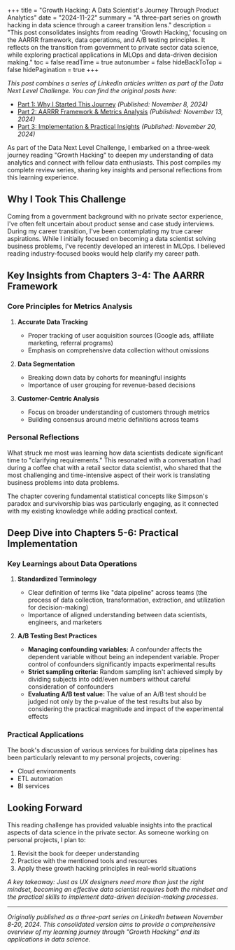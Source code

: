 +++
title = "Growth Hacking: A Data Scientist's Journey Through Product Analytics"
date = "2024-11-22"
summary = "A three-part series on growth hacking in data science through a career transition lens."
description = "This post consolidates insights from reading 'Growth Hacking,' focusing on the AARRR framework, data operations, and A/B testing principles. It reflects on the transition from government to private sector data science, while exploring practical applications in MLOps and data-driven decision making."
toc = false
readTime = true
autonumber = false
hideBackToTop = false
hidePagination = true
+++

*This post combines a series of LinkedIn articles written as part of the Data Next Level Challenge. You can find the original posts here:*
- [Part 1: Why I Started This Journey](https://www.linkedin.com/posts/kwonnayeon_qzustwtpsreesjm-qzustwtpsqofswmtxurwarsotroreitfm-activity-7260552510774419456-vdmR?utm_source=share&utm_medium=member_desktop) *(Published: November 8, 2024)*
- [Part 2: AARRR Framework & Metrics Analysis](https://www.linkedin.com/posts/kwonnayeon_qzustwtpsreesjm-qzustwtpsqofswmtxurwarsotroreitfm-activity-7262378836338593792-1lN9?utm_source=share&utm_medium=member_desktop) *(Published: November 13, 2024)*
- [Part 3: Implementation & Practical Insights](https://www.linkedin.com/posts/kwonnayeon_qzustwtpsreesjm-qzustwtpsqofswmtxurwarsotroreitfm-activity-7264929548645875712-ZG8y?utm_source=share&utm_medium=member_desktop) *(Published: November 20, 2024)*

As part of the Data Next Level Challenge, I embarked on a three-week journey reading "Growth Hacking" to deepen my understanding of data analytics and connect with fellow data enthusiasts. This post compiles my complete review series, sharing key insights and personal reflections from this learning experience.

## Why I Took This Challenge

Coming from a government background with no private sector experience, I've often felt uncertain about product sense and case study interviews. During my career transition, I've been contemplating my true career aspirations. While I initially focused on becoming a data scientist solving business problems, I've recently developed an interest in MLOps. I believed reading industry-focused books would help clarify my career path.

## Key Insights from Chapters 3-4: The AARRR Framework

### Core Principles for Metrics Analysis
1. **Accurate Data Tracking**
   - Proper tracking of user acquisition sources (Google ads, affiliate marketing, referral programs)
   - Emphasis on comprehensive data collection without omissions

2. **Data Segmentation**
   - Breaking down data by cohorts for meaningful insights
   - Importance of user grouping for revenue-based decisions

3. **Customer-Centric Analysis**
   - Focus on broader understanding of customers through metrics
   - Building consensus around metric definitions across teams

### Personal Reflections
What struck me most was learning how data scientists dedicate significant time to "clarifying requirements." This resonated with a conversation I had during a coffee chat with a retail sector data scientist, who shared that the most challenging and time-intensive aspect of their work is translating business problems into data problems.

The chapter covering fundamental statistical concepts like Simpson's paradox and survivorship bias was particularly engaging, as it connected with my existing knowledge while adding practical context.

## Deep Dive into Chapters 5-6: Practical Implementation

### Key Learnings about Data Operations
1. **Standardized Terminology**
   - Clear definition of terms like "data pipeline" across teams (the process of data collection, transformation, extraction, and utilization for decision-making)
   - Importance of aligned understanding between data scientists, engineers, and marketers

2. **A/B Testing Best Practices**
   - **Managing confounding variables:** A confounder affects the dependent variable without being an independent variable. Proper control of confounders significantly impacts experimental results
   - **Strict sampling criteria:** Random sampling isn't achieved simply by dividing subjects into odd/even numbers without careful consideration of confounders
   - **Evaluating A/B test value:** The value of an A/B test should be judged not only by the p-value of the test results but also by considering the practical magnitude and impact of the experimental effects

### Practical Applications
The book's discussion of various services for building data pipelines has been particularly relevant to my personal projects, covering:
- Cloud environments
- ETL automation
- BI services

## Looking Forward

This reading challenge has provided valuable insights into the practical aspects of data science in the private sector. As someone working on personal projects, I plan to:
1. Revisit the book for deeper understanding
2. Practice with the mentioned tools and resources
3. Apply these growth hacking principles in real-world situations

*A key takeaway: Just as UX designers need more than just the right mindset, becoming an effective data scientist requires both the mindset and the practical skills to implement data-driven decision-making processes.*

---
*Originally published as a three-part series on LinkedIn between November 8-20, 2024. This consolidated version aims to provide a comprehensive overview of my learning journey through "Growth Hacking" and its applications in data science.*
